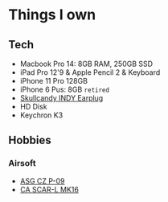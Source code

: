 # Things I own

## Tech

* Macbook Pro 14: 8GB RAM, 250GB SSD
* iPad Pro 12'9 & Apple Pencil 2 & Keyboard
* iPhone 11 Pro 128GB
* iPhone 6 Pus: 8GB `retired`
* [Skullcandy INDY Earplug](https://amzn.to/3vkAk5c)
* HD Disk
* Keychron K3

## Hobbies

### Airsoft

* [ASG CZ P-09](https://amzn.to/3vbJsZO)
* [CA SCAR-L MK16](https://www.airsoftstation.com/classic-army-fn-herstal-licensed-scar-l-sportline-tan-airsoft-rifle/)

